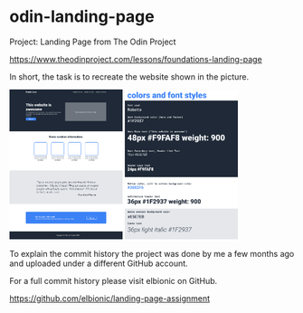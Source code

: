 # odin-landing-page

Project: Landing Page from The Odin Project

https://www.theodinproject.com/lessons/foundations-landing-page

In short, the task is to recreate the website shown in the picture.

<p float="left">
  <img alt="landing page image from Odin" src="images/01.png" width="200" />
  <img alt="fonts and colors from Odin" src="images/02.png" width="200" /> 
</p>

To explain the commit history the project was done by me a few months ago and uploaded under a different GitHub account.

For a full commit history please visit elbionic on GitHub.

https://github.com/elbionic/landing-page-assignment




